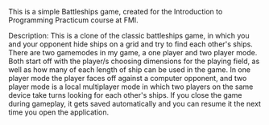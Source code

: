 This is a simple Battleships game, created for the Introduction to Programming Practicum course at FMI.

Description:
This is a clone of the classic battleships game, in which you and your opponent hide ships on a grid and try to find each other's ships.
There are two gamemodes in my game, a one player and two player mode.
Both start off with the player/s choosing dimensions for the playing field, as well as how many of each length of ship can be used in the game.
In one player mode the player faces off against a computer opponent, and two player mode is a local multiplayer mode in which two players on the same device take turns looking for each other's ships.
If you close the game during gameplay, it gets saved automatically and you can resume it the next time you open the application.
